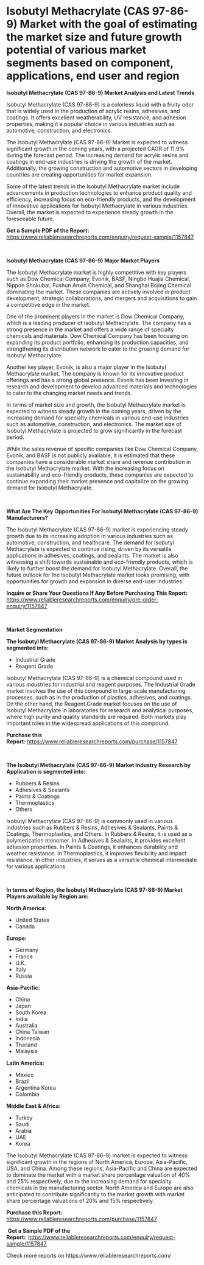 <p><h1>Isobutyl Methacrylate (CAS 97-86-9) Market with the goal of estimating the market size and future growth potential of various market segments based on component, applications, end user and region</h1></p><p><strong>Isobutyl Methacrylate (CAS 97-86-9) Market Analysis and Latest Trends</strong></p>
<p><p>Isobutyl Methacrylate (CAS 97-86-9) is a colorless liquid with a fruity odor that is widely used in the production of acrylic resins, adhesives, and coatings. It offers excellent weatherability, UV resistance, and adhesion properties, making it a popular choice in various industries such as automotive, construction, and electronics.</p><p>The Isobutyl Methacrylate (CAS 97-86-9) Market is expected to witness significant growth in the coming years, with a projected CAGR of 11.9% during the forecast period. The increasing demand for acrylic resins and coatings in end-use industries is driving the growth of the market. Additionally, the growing construction and automotive sectors in developing countries are creating opportunities for market expansion.</p><p>Some of the latest trends in the Isobutyl Methacrylate market include advancements in production technologies to enhance product quality and efficiency, increasing focus on eco-friendly products, and the development of innovative applications for Isobutyl Methacrylate in various industries. Overall, the market is expected to experience steady growth in the foreseeable future.</p></p>
<p><strong>Get a Sample PDF of the Report:&nbsp;</strong> <a href="https://www.reliableresearchreports.com/enquiry/request-sample/1157847">https://www.reliableresearchreports.com/enquiry/request-sample/1157847</a></p>
<p>&nbsp;</p>
<p><strong>Isobutyl Methacrylate (CAS 97-86-9) Major Market Players</strong></p>
<p><p>The Isobutyl Methacrylate market is highly competitive with key players such as Dow Chemical Company, Evonik, BASF, Ningbo Huajia Chemical, Nippon Shokubai, Fushun Anxin Chemical, and Shanghai Bojing Chemical dominating the market. These companies are actively involved in product development, strategic collaborations, and mergers and acquisitions to gain a competitive edge in the market.</p><p>One of the prominent players in the market is Dow Chemical Company, which is a leading producer of Isobutyl Methacrylate. The company has a strong presence in the market and offers a wide range of specialty chemicals and materials. Dow Chemical Company has been focusing on expanding its product portfolio, enhancing its production capacities, and strengthening its distribution network to cater to the growing demand for Isobutyl Methacrylate.</p><p>Another key player, Evonik, is also a major player in the Isobutyl Methacrylate market. The company is known for its innovative product offerings and has a strong global presence. Evonik has been investing in research and development to develop advanced materials and technologies to cater to the changing market needs and trends.</p><p>In terms of market size and growth, the Isobutyl Methacrylate market is expected to witness steady growth in the coming years, driven by the increasing demand for specialty chemicals in various end-use industries such as automotive, construction, and electronics. The market size of Isobutyl Methacrylate is projected to grow significantly in the forecast period.</p><p>While the sales revenue of specific companies like Dow Chemical Company, Evonik, and BASF is not publicly available, it is estimated that these companies have a considerable market share and revenue contribution in the Isobutyl Methacrylate market. With the increasing focus on sustainability and eco-friendly products, these companies are expected to continue expanding their market presence and capitalize on the growing demand for Isobutyl Methacrylate.</p></p>
<p>&nbsp;</p>
<p><strong>What Are The Key Opportunities For Isobutyl Methacrylate (CAS 97-86-9) Manufacturers?</strong></p>
<p><p>The Isobutyl Methacrylate (CAS 97-86-9) market is experiencing steady growth due to its increasing adoption in various industries such as automotive, construction, and healthcare. The demand for Isobutyl Methacrylate is expected to continue rising, driven by its versatile applications in adhesives, coatings, and sealants. The market is also witnessing a shift towards sustainable and eco-friendly products, which is likely to further boost the demand for Isobutyl Methacrylate. Overall, the future outlook for the Isobutyl Methacrylate market looks promising, with opportunities for growth and expansion in diverse end-user industries.</p></p>
<p><strong>Inquire or Share Your Questions If Any Before Purchasing This Report:</strong> <a href="https://www.reliableresearchreports.com/enquiry/pre-order-enquiry/1157847">https://www.reliableresearchreports.com/enquiry/pre-order-enquiry/1157847</a></p>
<p>&nbsp;</p>
<p><strong>Market Segmentation</strong></p>
<p><strong>The Isobutyl Methacrylate (CAS 97-86-9) Market Analysis by types is segmented into:</strong></p>
<p><ul><li>Industrial Grade</li><li>Reagent Grade</li></ul></p>
<p><p>Isobutyl Methacrylate (CAS 97-86-9) is a chemical compound used in various industries for industrial and reagent purposes. The Industrial Grade market involves the use of this compound in large-scale manufacturing processes, such as in the production of plastics, adhesives, and coatings. On the other hand, the Reagent Grade market focuses on the use of Isobutyl Methacrylate in laboratories for research and analytical purposes, where high purity and quality standards are required. Both markets play important roles in the widespread applications of this compound.</p></p>
<p><strong>Purchase this Report:&nbsp;</strong><a href="https://www.reliableresearchreports.com/purchase/1157847">https://www.reliableresearchreports.com/purchase/1157847</a></p>
<p>&nbsp;</p>
<p><strong>The Isobutyl Methacrylate (CAS 97-86-9) Market Industry Research by Application is segmented into:</strong></p>
<p><ul><li>Rubbers & Resins</li><li>Adhesives & Sealants</li><li>Paints & Coatings</li><li>Thermoplastics</li><li>Others</li></ul></p>
<p><p>Isobutyl Methacrylate (CAS 97-86-9) is commonly used in various industries such as Rubbers & Resins, Adhesives & Sealants, Paints & Coatings, Thermoplastics, and Others. In Rubbers & Resins, it is used as a polymerization monomer. In Adhesives & Sealants, it provides excellent adhesion properties. In Paints & Coatings, it enhances durability and weather resistance. In Thermoplastics, it improves flexibility and impact resistance. In other industries, it serves as a versatile chemical intermediate for various applications.</p></p>
<p>&nbsp;</p>
<p><strong>In terms of Region, the Isobutyl Methacrylate (CAS 97-86-9) Market Players available by Region are:</strong></p>
<p>
    <p> <strong> North America: </strong>
        <ul>
            <li>United States</li>
            <li>Canada</li>
        </ul>
        </p> 
    <p> <strong> Europe: </strong>
        <ul>
            <li>Germany</li>
            <li>France</li>
            <li>U.K.</li>
            <li>Italy</li>
            <li>Russia</li>
        </ul>
        </p> 
    <p> <strong> Asia-Pacific: </strong>
        <ul>
            <li>China</li>
            <li>Japan</li>
            <li>South Korea</li>
            <li>India</li>
            <li>Australia</li>
            <li>China Taiwan</li>
            <li>Indonesia</li>
            <li>Thailand</li>
            <li>Malaysia</li>
        </ul>
        </p> 
    <p> <strong> Latin America: </strong>
        <ul>
            <li>Mexico</li>
            <li>Brazil</li>
            <li>Argentina Korea</li>
            <li>Colombia</li>
        </ul>
        </p> 
    <p> <strong> Middle East & Africa: </strong>
        <ul>
            <li>Turkey</li>
            <li>Saudi</li>
            <li>Arabia</li>
            <li>UAE</li>
            <li>Korea</li>
        </ul>
    </p>
    </p>
<p><p>The Isobutyl Methacrylate (CAS 97-86-9) market is expected to witness significant growth in the regions of North America, Europe, Asia-Pacific, USA, and China. Among these regions, Asia-Pacific and China are expected to dominate the market with a market share percentage valuation of 40% and 25% respectively, due to the increasing demand for specialty chemicals in the manufacturing sector. North America and Europe are also anticipated to contribute significantly to the market growth with market share percentage valuations of 20% and 15% respectively.</p></p>
<p><strong>Purchase this Report: </strong><a href="https://www.reliableresearchreports.com/purchase/1157847">https://www.reliableresearchreports.com/purchase/1157847</a></p>
<p>&nbsp;<strong>Get a Sample PDF of the Report:&nbsp;&nbsp;</strong><a href="https://www.reliableresearchreports.com/enquiry/request-sample/1157847">https://www.reliableresearchreports.com/enquiry/request-sample/1157847</a></p>
<p><strong></strong></p>
<p>Check more reports on https://www.reliableresearchreports.com/</p>